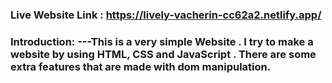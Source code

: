 ### Live Website Link : https://lively-vacherin-cc62a2.netlify.app/

### Introduction: ---This is a very simple Website . I try to make a website by using HTML, CSS and JavaScript . There are some extra features that are made with dom manipulation. 
















